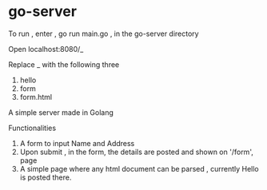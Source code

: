 # go-server

To run , enter , go run main.go , in the go-server directory

Open localhost:8080/_

Replace _ with the following three

1. hello 
2. form
3. form.html

A simple server made in Golang

Functionalities

1. A form to input Name and Address
2. Upon submit , in the form, the details are posted and shown on '/form', page
3. A simple page where any html document can be parsed , currently Hello is posted there.


